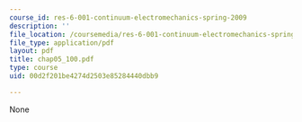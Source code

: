 ```yaml
---
course_id: res-6-001-continuum-electromechanics-spring-2009
description: ''
file_location: /coursemedia/res-6-001-continuum-electromechanics-spring-2009/00d2f201be4274d2503e85284440dbb9_chap05_100.pdf
file_type: application/pdf
layout: pdf
title: chap05_100.pdf
type: course
uid: 00d2f201be4274d2503e85284440dbb9

---
```

None